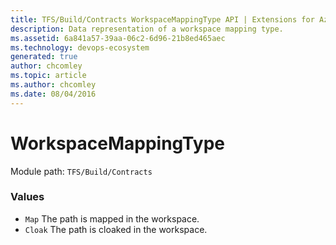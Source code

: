 ```yaml
---
title: TFS/Build/Contracts WorkspaceMappingType API | Extensions for Azure DevOps Services
description: Data representation of a workspace mapping type.
ms.assetid: 6a841a57-39aa-06c2-6d96-21b8ed465aec
ms.technology: devops-ecosystem
generated: true
author: chcomley
ms.topic: article
ms.author: chcomley
ms.date: 08/04/2016
---
```


# WorkspaceMappingType

Module path: `TFS/Build/Contracts`

### Values

- `Map` The path is mapped in the workspace.
- `Cloak` The path is cloaked in the workspace.
